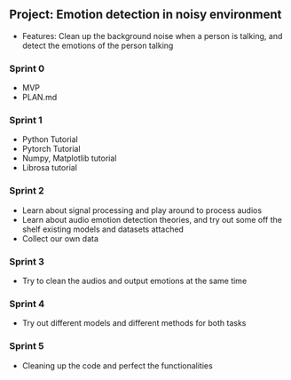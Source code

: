 ## Project: Emotion detection in noisy environment
- Features: Clean up the background noise when a person is talking, and detect the emotions of the person talking

### Sprint 0
- MVP
- PLAN.md

### Sprint 1
- Python Tutorial
- Pytorch Tutorial
- Numpy, Matplotlib tutorial
- Librosa tutorial

### Sprint 2
- Learn about signal processing and play around to process audios
- Learn about audio emotion detection theories, and try out some off the shelf existing models and datasets attached
- Collect our own data

### Sprint 3
- Try to clean the audios and output emotions at the same time

### Sprint 4
- Try out different models and different methods for both tasks

### Sprint 5
- Cleaning up the code and perfect the functionalities
